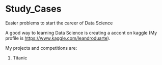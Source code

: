 # Study_Cases
Easier problems to start the career of Data Science

A good way to learning Data Science is creating a accont on kaggle (My profile is https://www.kaggle.com/leandroduarte).

My projects and competitions are:

1) Titanic
